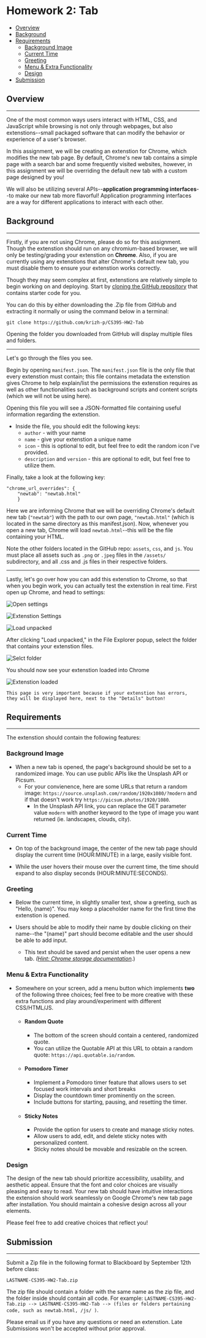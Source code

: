 # Homework 2: Tab <!-- omit in toc -->

- [Overview](#overview)
- [Background](#background)
- [Requirements](#requirements)
  - [Background Image](#background-image)
  - [Current Time](#current-time)
  - [Greeting](#greeting)
  - [Menu \& Extra Functionality](#menu--extra-functionality)
  - [Design](#design)
- [Submission](#submission)

## Overview
<hr>

One of the most common ways users interact with HTML, CSS, and JavaScript while browsing is not only through webpages, but also extenstions--small packaged software that can modify the behavior or experience of a user's browser.

In this assignment, we will be creating an extenstion for Chrome, which modifies the new tab page. By default, Chrome's new tab contains a simple page with a search bar and some frequently visited websites, however, in this assignment we will be overriding the default new tab with a custom page designed by you!

We will also be utilizing several APIs--**application programming interfaces**--to make our new tab more flavorful! Application programming interfaces are a way for different applications to interact with each other.

<div style="break-after:page"></div>

## Background

<hr>

Firstly, if you are not using Chrome, please do so for this assignment. Though the extenstion should run on any chromium-based browser, we will only be testing/grading your extenstion on **Chrome**. Also, if you are currently using any extenstions that alter Chrome's default new tab, you must disable them to ensure your extenstion works correctly.

Though they may seem complex at first, extenstions are relatively simple to begin working on and deploying. Start by [cloning the GitHub repository](https://www.github.com/krizh-p/CS395-HW2-Tab) that contains starter code for you.

You can do this by either downloading the .Zip file from GitHub and extracting it normally or using the command below in a terminal:

    git clone https://github.com/krizh-p/CS395-HW2-Tab

Opening the folder you downloaded from GitHub will display multiple files and folders.

<hr>

Let's go through the files you see.

Begin by opening `manifest.json`. The `manifest.json` file is the only file that every extenstion must contain; this file contains metadata the extenstion gives Chrome to help explain/list the permissions the extenstion requires as well as other functionalities such as background scripts and content scripts (which we will not be using here).

Opening this file you will see a JSON-formatted file containing useful information regarding the extenstion.

- Inside the file, you should edit the following keys:
  - `author` - with your name
  - `name` - give your extenstion a unique name
  - `icon` - this is optional to edit, but feel free to edit the random icon I've provided.
  - `description` and `version` - this are optional to edit, but feel free to utilize them.
  
Finally, take a look at the following key:

    "chrome_url_overrides": {
        "newtab": "newtab.html"
        }

Here we are informing Chrome that we will be overriding Chrome's default new tab (`"newtab"`) with the path to our own page, `"newtab.html"` (which is located in the same directory as this manifest.json). Now, whenever you open a new tab, Chrome will load `newtab.html`--this will be the file containing your HTML.

Note the other folders located in the GitHub repo: `assets`, `css`, and `js`. You must place all assets such as `.png` or `.jpeg` files in the `/assets/` subdirectory, and all .css and .js files in their respective folders.

<hr>

Lastly, let's go over how you can add this extenstion to Chrome, so that when you begin work, you can actually test the extenstion in real time. First open up Chrome, and head to settings:

![Open settings](image.png)

![Extenstion Settings](image-1.png)

![Load unpacked](image-2.png)

After clicking "Load unpacked," in the File Explorer popup, select the folder that contains your extenstion files.

![Selct folder](image-3.png)

You should now see your extenstion loaded into Chrome

![Extenstion loaded](image-5.png)

`This page is very important because if your extenstion has errors, they will be displayed here, next to the "Details" button!`

<div style="break-after:page"></div>

## Requirements

<hr>

The extenstion should contain the following features:

### Background Image

- When a new tab is opened, the page's background should be set to a randomized image. You can use public APIs like the Unsplash API or Picsum.
  - For your convienence, here are some URLs that return a random image: `https://source.unsplash.com/random/1920x1080/?modern` and if that doesn't work try `https://picsum.photos/1920/1080`.
    - In the Unsplash API link, you can replace the GET parameter value `modern` with another keyword to the type of image you want returned (ie. landscapes, clouds, city).

### Current Time

- On top of the background image, the center of the new tab page should display the current time (HOUR:MINUTE) in a large, easily visible font.

- While the user hovers their mouse over the current time, the time should expand to also display seconds (HOUR:MINUTE:SECONDS).

### Greeting
  
- Below the current time, in slightly smaller text, show a greeting, such as "Hello, (name)". You may keep a placeholder name for the first time the extenstion is opened.

- Users should be able to modify their name by double clicking on their name--the "(name)" part should become editable and the user should be able to add input.
  - This text should be saved and persist when the user opens a new tab. _([Hint: Chrome storage documentation](https://developer.chrome.com/docs/extensions/reference/storage/)_.)

### Menu & Extra Functionality

- Somewhere on your screen, add a menu button which implements **two** of the following three choices; feel free to be more creative with these extra functions and play around/experiment with different CSS/HTML/JS.
  - #### Random Quote
    - The bottom of the screen should contain a centered, randomized quote.
    - You can utilize the Quotable API at this URL to obtain a random quote: `https://api.quotable.io/random`.
  - #### Pomodoro Timer
    - Implement a Pomodoro timer feature that allows users to set focused work intervals and short breaks
    - Display the countdown timer prominently on the screen.
    - Include buttons for starting, pausing, and resetting the timer.
  - #### Sticky Notes
    - Provide the option for users to create and manage sticky notes.
    - Allow users to add, edit, and delete sticky notes with personalized content.
    - Sticky notes should be movable and resizable on the screen.

### Design

The design of the new tab should prioritize accessibility, usability, and aesthetic appeal. Ensure that the font and color choices are visually pleasing and easy to read. Your new tab should have intuitive interactions the extension should work seamlessly on Google Chrome's new tab page after installation. You should maintain a cohesive design across all your elements.

Please feel free to add creative choices that reflect you!

<div style="break-after:page"></div>

## Submission

<hr>

Submit a Zip file in the following format to Blackboard by September 12th before class:

``LASTNAME-CS395-HW2-Tab.zip``

The zip file should contain a folder with the same name as the zip file, and the folder inside should contain all code. For example: `LASTNAME-CS395-HW2-Tab.zip --> LASTNAME-CS395-HW2-Tab --> (files or folders pertaining code, such as newtab.html, /js/ )`.

Please email us if you have any questions or need an extenstion. Late Submissions won't be accepted without prior approval.
